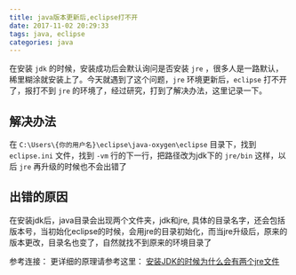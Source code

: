 ```yaml
---
title: java版本更新后,eclipse打不开
date: 2017-11-02 20:29:33
tags: java, eclipse
categories: java
---
```


在安装 `jdk` 的时候，安装成功后会默认询问是否安装 `jre` ，很多人是一路默认，稀里糊涂就安装上了。今天就遇到了这个问题，`jre` 环境更新后，`eclipse` 打不开了，报打不到 `jre` 的环境了，经过研究，打到了解决办法，这里记录一下。

<!-- more -->

## 解决办法
在 `C:\Users\{你的用户名}\eclipse\java-oxygen\eclipse` 目录下，找到 `eclipse.ini` 文件，找到 `-vm` 行的下一行，把路径改为jdk下的 `jre/bin` 这样，以后 `jre` 再升级的时候也不会出错了

## 出错的原因
在安装jdk后，java目录会出现两个文件夹，jdk和jre, 具体的目录名字，还会包括版本号，当初始化eclipse的时候，会用jre的目录初始化，而当jre升级后，原来的版本更改，目录名也变了，自然就找不到原来的环境目录了

参考连接：
更详细的原理请参考这里： [安装JDK的时候为什么会有两个jre文件](http://www.cnblogs.com/PengLee/p/3970760.html)
